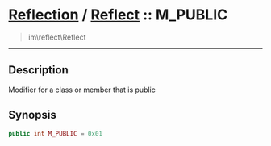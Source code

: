 # [Reflection](reflect.md) / [Reflect](reflect-Reflect.md) :: M_PUBLIC
 > im\reflect\Reflect
____

## Description
Modifier for a class or member that is public

## Synopsis
```php
public int M_PUBLIC = 0x01
```

